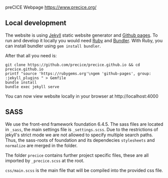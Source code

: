 preCICE Webpage https://www.precice.org/

## Local development 
The website is using [Jekyll](https://jekyllrb.com/) static website generator and [Github pages](https://pages.github.com/). 
To run and develop it locally you would need [Ruby](https://www.ruby-lang.org/en/) and [Bundler](https://bundler.io/). 
With Ruby, you can install bundler using `gem install bundler`. 

After that all you need is: 

```
git clone https://github.com/precice/precice.github.io && cd precice.github.io
printf "source 'https://rubygems.org'\ngem 'github-pages', group: :jekyll_plugins " > Gemfile
bundle install
bundle exec jekyll serve
```
You can now view website locally in your browser at http://localhost:4000 

## SASS

We use the front-end framework foundation 6.4.5.
The sass files are located  in `_sass`, the main settings file is `_settings.scss`.
Due to the restrictions of jekyll's strict mode we are not allowed to specify multiple search paths.
Thus, the sass-roots of foundation and its dependecies `stylesheets` and `normalize` are merged in the folder.

The folder `precice` contains further project specific files, these are all imported by `_precice.scss` at the root.

`css/main.scss` is the main file that will be compiled into the provided css file.
